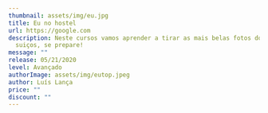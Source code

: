 ```yaml
---
thumbnail: assets/img/eu.jpg
title: Eu no hostel
url: https://google.com
description: Neste cursos vamos aprender a tirar as mais belas fotos dos alpes
  suiços, se prepare!
message: ""
release: 05/21/2020
level: Avançado
authorImage: assets/img/eutop.jpeg
author: Luís Lança
price: ""
discount: ""
---
```


